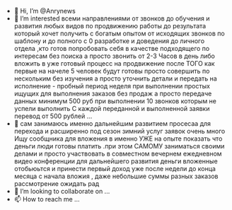 - 👋 Hi, I’m @Anrynews
- 👀 I’m interested всеми направлениями от звонков до обучения и развития любых видов по продвижению работы до результата который хочет получить с богатым опытом от исходящих звонков по шаблону и до полного с 0 разработке и доведения до личного отдела ,кто готов попробовать себя в качестве подходящего по интересам без поиска а просто звонить от 2-3 Часов в день либо вложить в уже готовый процесс на продвижение после ТОГО как первые на начеле 5 человек будут готовы просто совершить по нескольким без изучения а просто уточнить детали и передать на исполнение - пробный период неделя при выполнении простых ищущих для выполнения заказов без продаж а просто передаче данных минимум 500 руб при выполнении 10 звонков которым не успели выполнить 
С каждой переданной и выполненной заявки перевод от 500 рублей ...
- 🌱 сам занимаюсь именно дальнейшим развитием просесаа для перехода и расширенно под сезон зимний услуг заявок очень много
Ищу сообщника для вложения в именно УЖЕ на опыте показать что деньги люди готовы платить .при этом САМОМУ заниматься своими делами и просто участвовать в совместном вечернем ежедневном видео конференции для дальнейшего развития деньги вложенные отобьюьтся и принести первый доход уже после недели до конца месяца с начала вложия , даже небольшие суммы разных заказов рассмотрение ожидать рад
- 💞️ I’m looking to collaborate on ...
- 📫 How to reach me ...

<!---
Anrynews/Anrynews is a ✨ special ✨ repository because its `README.md` (this file) appears on your GitHub profile.
You can click the Preview link to take a look at your changes.
--->
